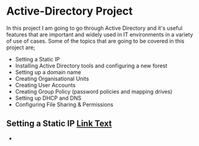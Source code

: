 # Active-Directory Project
In this project I am going to go through Active Directory and it's useful features that are important and widely used in IT environments in a variety of use of cases. Some of the topics that are going to be covered in this project are;
- Setting a Static IP
- Installing Active Directory tools and configuring a new forest
- Setting up a domain name
- Creating Organisational Units
- Creating User Accounts
- Creating Group Policy (password policies and mapping drives)
- Setting up DHCP and DNS
- Configuring File Sharing & Permissions
## Setting a Static IP <a href="" target="_blank">Link Text</a>
- 
